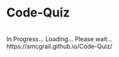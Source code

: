 # Code-Quiz
<br>
In Progress... 
Loading... Please wait...<br>
https://smcgrail.github.io/Code-Quiz/
